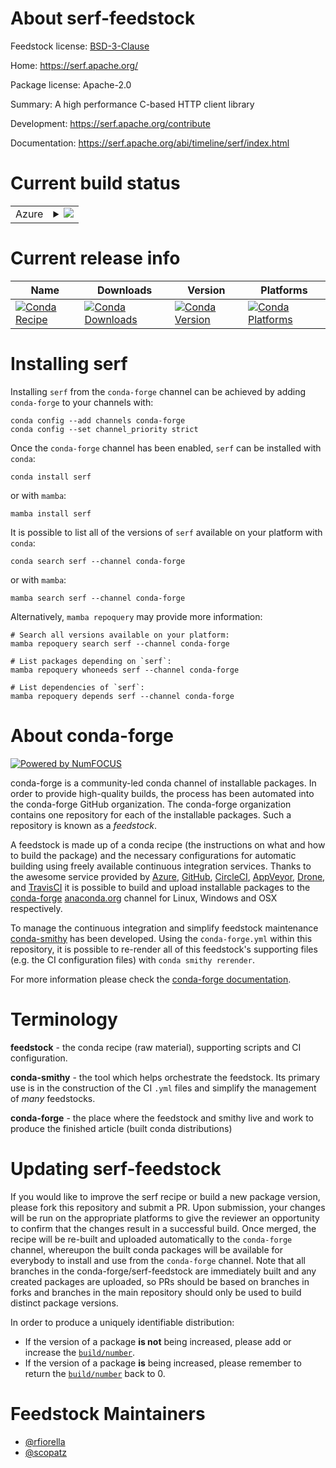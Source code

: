 About serf-feedstock
====================

Feedstock license: [BSD-3-Clause](https://github.com/conda-forge/serf-feedstock/blob/main/LICENSE.txt)

Home: https://serf.apache.org/

Package license: Apache-2.0

Summary: A high performance C-based HTTP client library

Development: https://serf.apache.org/contribute

Documentation: https://serf.apache.org/abi/timeline/serf/index.html

Current build status
====================


<table>
    
  <tr>
    <td>Azure</td>
    <td>
      <details>
        <summary>
          <a href="https://dev.azure.com/conda-forge/feedstock-builds/_build/latest?definitionId=9861&branchName=main">
            <img src="https://dev.azure.com/conda-forge/feedstock-builds/_apis/build/status/serf-feedstock?branchName=main">
          </a>
        </summary>
        <table>
          <thead><tr><th>Variant</th><th>Status</th></tr></thead>
          <tbody><tr>
              <td>linux_64</td>
              <td>
                <a href="https://dev.azure.com/conda-forge/feedstock-builds/_build/latest?definitionId=9861&branchName=main">
                  <img src="https://dev.azure.com/conda-forge/feedstock-builds/_apis/build/status/serf-feedstock?branchName=main&jobName=linux&configuration=linux%20linux_64_" alt="variant">
                </a>
              </td>
            </tr><tr>
              <td>linux_aarch64</td>
              <td>
                <a href="https://dev.azure.com/conda-forge/feedstock-builds/_build/latest?definitionId=9861&branchName=main">
                  <img src="https://dev.azure.com/conda-forge/feedstock-builds/_apis/build/status/serf-feedstock?branchName=main&jobName=linux&configuration=linux%20linux_aarch64_" alt="variant">
                </a>
              </td>
            </tr>
          </tbody>
        </table>
      </details>
    </td>
  </tr>
</table>

Current release info
====================

| Name | Downloads | Version | Platforms |
| --- | --- | --- | --- |
| [![Conda Recipe](https://img.shields.io/badge/recipe-serf-green.svg)](https://anaconda.org/conda-forge/serf) | [![Conda Downloads](https://img.shields.io/conda/dn/conda-forge/serf.svg)](https://anaconda.org/conda-forge/serf) | [![Conda Version](https://img.shields.io/conda/vn/conda-forge/serf.svg)](https://anaconda.org/conda-forge/serf) | [![Conda Platforms](https://img.shields.io/conda/pn/conda-forge/serf.svg)](https://anaconda.org/conda-forge/serf) |

Installing serf
===============

Installing `serf` from the `conda-forge` channel can be achieved by adding `conda-forge` to your channels with:

```
conda config --add channels conda-forge
conda config --set channel_priority strict
```

Once the `conda-forge` channel has been enabled, `serf` can be installed with `conda`:

```
conda install serf
```

or with `mamba`:

```
mamba install serf
```

It is possible to list all of the versions of `serf` available on your platform with `conda`:

```
conda search serf --channel conda-forge
```

or with `mamba`:

```
mamba search serf --channel conda-forge
```

Alternatively, `mamba repoquery` may provide more information:

```
# Search all versions available on your platform:
mamba repoquery search serf --channel conda-forge

# List packages depending on `serf`:
mamba repoquery whoneeds serf --channel conda-forge

# List dependencies of `serf`:
mamba repoquery depends serf --channel conda-forge
```


About conda-forge
=================

[![Powered by
NumFOCUS](https://img.shields.io/badge/powered%20by-NumFOCUS-orange.svg?style=flat&colorA=E1523D&colorB=007D8A)](https://numfocus.org)

conda-forge is a community-led conda channel of installable packages.
In order to provide high-quality builds, the process has been automated into the
conda-forge GitHub organization. The conda-forge organization contains one repository
for each of the installable packages. Such a repository is known as a *feedstock*.

A feedstock is made up of a conda recipe (the instructions on what and how to build
the package) and the necessary configurations for automatic building using freely
available continuous integration services. Thanks to the awesome service provided by
[Azure](https://azure.microsoft.com/en-us/services/devops/), [GitHub](https://github.com/),
[CircleCI](https://circleci.com/), [AppVeyor](https://www.appveyor.com/),
[Drone](https://cloud.drone.io/welcome), and [TravisCI](https://travis-ci.com/)
it is possible to build and upload installable packages to the
[conda-forge](https://anaconda.org/conda-forge) [anaconda.org](https://anaconda.org/)
channel for Linux, Windows and OSX respectively.

To manage the continuous integration and simplify feedstock maintenance
[conda-smithy](https://github.com/conda-forge/conda-smithy) has been developed.
Using the ``conda-forge.yml`` within this repository, it is possible to re-render all of
this feedstock's supporting files (e.g. the CI configuration files) with ``conda smithy rerender``.

For more information please check the [conda-forge documentation](https://conda-forge.org/docs/).

Terminology
===========

**feedstock** - the conda recipe (raw material), supporting scripts and CI configuration.

**conda-smithy** - the tool which helps orchestrate the feedstock.
                   Its primary use is in the construction of the CI ``.yml`` files
                   and simplify the management of *many* feedstocks.

**conda-forge** - the place where the feedstock and smithy live and work to
                  produce the finished article (built conda distributions)


Updating serf-feedstock
=======================

If you would like to improve the serf recipe or build a new
package version, please fork this repository and submit a PR. Upon submission,
your changes will be run on the appropriate platforms to give the reviewer an
opportunity to confirm that the changes result in a successful build. Once
merged, the recipe will be re-built and uploaded automatically to the
`conda-forge` channel, whereupon the built conda packages will be available for
everybody to install and use from the `conda-forge` channel.
Note that all branches in the conda-forge/serf-feedstock are
immediately built and any created packages are uploaded, so PRs should be based
on branches in forks and branches in the main repository should only be used to
build distinct package versions.

In order to produce a uniquely identifiable distribution:
 * If the version of a package **is not** being increased, please add or increase
   the [``build/number``](https://docs.conda.io/projects/conda-build/en/latest/resources/define-metadata.html#build-number-and-string).
 * If the version of a package **is** being increased, please remember to return
   the [``build/number``](https://docs.conda.io/projects/conda-build/en/latest/resources/define-metadata.html#build-number-and-string)
   back to 0.

Feedstock Maintainers
=====================

* [@rfiorella](https://github.com/rfiorella/)
* [@scopatz](https://github.com/scopatz/)

